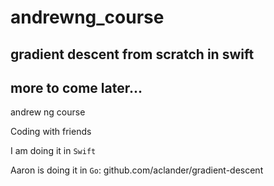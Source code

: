 # andrewng_course 
## gradient descent from scratch in swift
## more to come later...

andrew ng course

Coding with friends


I am doing it in `Swift`

Aaron is doing it in `Go`:
github.com/aclander/gradient-descent
